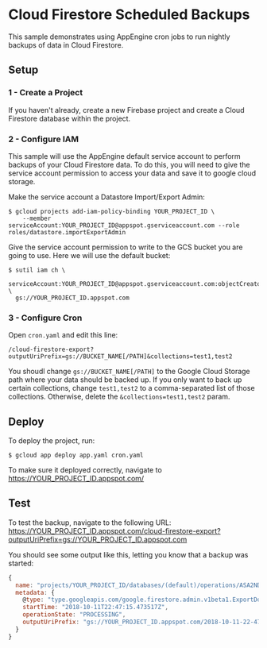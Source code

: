 # Cloud Firestore Scheduled Backups

This sample demonstrates using AppEngine cron jobs to run nightly backups
of data in Cloud Firestore.

## Setup

### 1 - Create a Project
If you haven't already, create a new Firebase project and create a Cloud
Firestore database within the project.

### 2 - Configure IAM
This sample will use the AppEngine default service account to perform
backups of your Cloud Firestore data. To do this, you will need to give
the service account permission to access your data and save it to
google cloud storage.

Make the service account a Datastore Import/Export Admin:

```shell
$ gcloud projects add-iam-policy-binding YOUR_PROJECT_ID \
    --member serviceAccount:YOUR_PROJECT_ID@appspot.gserviceaccount.com --role roles/datastore.importExportAdmin
```

Give the service account permission to write to the GCS bucket you
are going to use. Here we will use the default bucket:

```shell
$ sutil iam ch \
  serviceAccount:YOUR_PROJECT_ID@appspot.gserviceaccount.com:objectCreator \
  gs://YOUR_PROJECT_ID.appspot.com
```

### 3 - Configure Cron
Open `cron.yaml` and edit this line:

```
/cloud-firestore-export?outputUriPrefix=gs://BUCKET_NAME[/PATH]&collections=test1,test2
```

You shoudl change `gs://BUCKET_NAME[/PATH]` to the Google Cloud Storage
path where your data should be backed up. If you only want to back up certain
collections, change `test1,test2` to a comma-separated list of those collections.
Otherwise, delete the `&collections=test1,test2` param.

## Deploy

To deploy the project, run:

```
$ gcloud app deploy app.yaml cron.yaml
```

To make sure it deployed correctly, navigate to https://YOUR_PROJECT_ID.appspot.com/

## Test

To test the backup, navigate to the following URL:
https://YOUR_PROJECT_ID.appspot.com/cloud-firestore-export?outputUriPrefix=gs://YOUR_PROJECT_ID.appspot.com

You should see some output like this, letting you know that a backup
was started:

```js
{
  name: "projects/YOUR_PROJECT_ID/databases/(default)/operations/ASA2NDIwNjI3ODQJGnRsdWFmZWQHEmxhcnRuZWNzdS1zYm9qLW5pbWRhFAosEg",
  metadata: {
    @type: "type.googleapis.com/google.firestore.admin.v1beta1.ExportDocumentsMetadata",
    startTime: "2018-10-11T22:47:15.473517Z",
    operationState: "PROCESSING",
    outputUriPrefix: "gs://YOUR_PROJECT_ID.appspot.com/2018-10-11-22-47-15"
  }
}
```